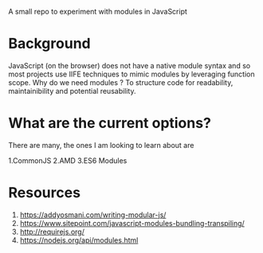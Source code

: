 A small repo to experiment with modules in JavaScript

# Background
JavaScript (on the browser) does not have a native module syntax and so most projects use IIFE techniques to mimic modules by leveraging function scope. 
Why do we need modules ? To structure code for readability, maintainibility and potential reusability.

# What are the current options?

There are many, the ones I am looking to learn about are 

1.CommonJS
2.AMD
3.ES6 Modules


# Resources
1. https://addyosmani.com/writing-modular-js/
2. https://www.sitepoint.com/javascript-modules-bundling-transpiling/
3. http://requirejs.org/
4. https://nodejs.org/api/modules.html
